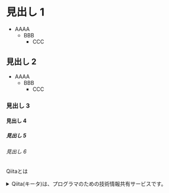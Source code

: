 # 見出し 1
* AAAA
  + BBB
    - CCC

## 見出し 2
* AAAA
  + BBB
    - CCC

### 見出し 3

#### 見出し 4

##### 見出し 5
###### 見出し 6


Qiitaとは

<details><summary>Qiita(キータ)は、プログラマのための技術情報共有サービスです。</summary><div>


\```rb
puts 'Hello, World'
\```

# 見出し 1
* AAAA
  + BBB
    - CCC

## 見出し 2
* AAAA
  + BBB
    - CCC


```rb
puts 'Hello, World'
```


</div></details>


